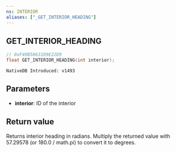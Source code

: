```yaml
---
ns: INTERIOR
aliases: ["_GET_INTERIOR_HEADING"]
---
```

## GET_INTERIOR_HEADING

```c
// 0xF49B58631D9E22D9
float GET_INTERIOR_HEADING(int interior);
```

```
NativeDB Introduced: v1493
```

## Parameters
* **interior**: ID of the interior

## Return value
Returns interior heading in radians. Multiply the returned value with 57.29578 (or 180.0 / math.pi) to convert it to degrees.
